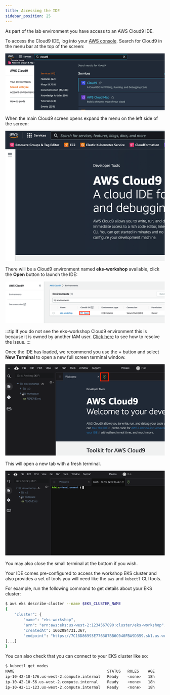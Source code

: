 ```yaml
---
title: Accessing the IDE
sidebar_position: 25
---
```


As part of the lab environment you have access to an AWS Cloud9 IDE.

To access the Cloud9 IDE, log into your [AWS console](https://console.aws.amazon.com/). Search for Cloud9 in the menu bar at the top of the screen:

![Search for the Cloud9 service](./assets/search.png)

When the main Cloud9 screen opens expand the menu on the left side of the screen:

![Access Cloud9 service menu](./assets/menu.png)

There will be a Cloud9 environment named **eks-workshop** available, click the **Open** button to launch the IDE:

![Open the Cloud9 IDE](./assets/environment.png)

:::tip
If you do not see the eks-workshop Cloud9 environment this is because it is owned by another IAM user. [Click here](/misc/cloud9-access.md) to see how to resolve the issue.
:::

Once the IDE has loaded, we recommend you use the **+** button and select **New Terminal** to open a new full screen terminal window.

![Open new Cloud9 terminal](./assets/terminal-open.png)

This will open a new tab with a fresh terminal.

![Shows new Cloud9 terminal](./assets/terminal.png)

You may also close the small terminal at the bottom if you wish.

Your IDE comes pre-configured to access the workshop EKS cluster and also provides a set of tools you will need like the `aws` and `kubectl` CLI tools.

For example, run the following command to get details about your EKS cluster:

```bash
$ aws eks describe-cluster --name $EKS_CLUSTER_NAME
{
    "cluster": {
        "name": "eks-workshop",
        "arn": "arn:aws:eks:us-west-2:1234567890:cluster/eks-workshop",
        "createdAt": 1662084731.367,
        "endpoint": "https://7C18D86993E776387BB6C040FBA9D359.sk1.us-west-2.eks.amazonaws.com",
[...]
}
```

You can also check that you can connect to your EKS cluster like so:

```bash
$ kubectl get nodes
NAME                                         STATUS   ROLES    AGE     VERSION
ip-10-42-10-176.us-west-2.compute.internal   Ready    <none>   18h     v1.23.9-eks-ba74326
ip-10-42-10-56.us-west-2.compute.internal    Ready    <none>   18h     v1.23.9-eks-ba74326
ip-10-42-11-123.us-west-2.compute.internal   Ready    <none>   18h     v1.23.9-eks-ba74326
```

